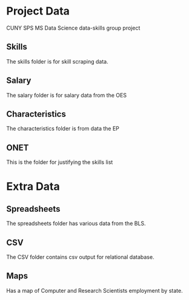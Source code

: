 # Project Data
CUNY SPS MS Data Science data-skills group project


## Skills

The skills folder is for skill scraping data.

## Salary

The salary folder is for salary data from the OES

## Characteristics

The characteristics folder is from data the EP

## ONET

This is the folder for justifying the skills list


# Extra Data

## Spreadsheets

The spreadsheets folder has various data from the BLS.

## CSV

The CSV folder contains csv output for relational database. 

## Maps

Has a map of Computer and Research Scientists employment by state.


